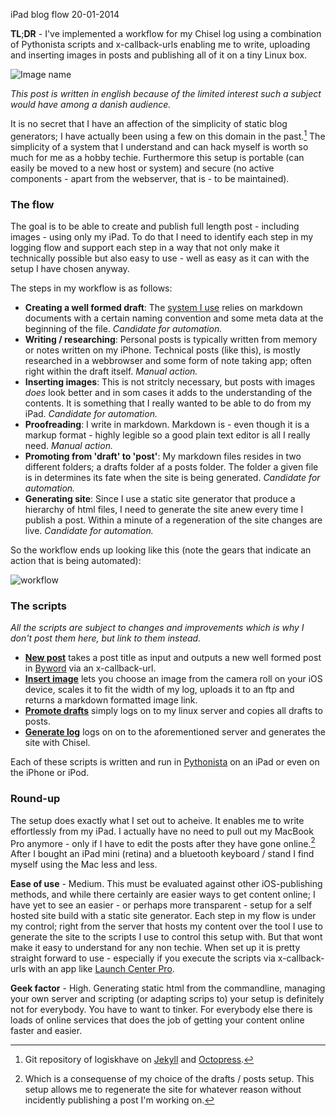 iPad blog flow
20-01-2014

**TL**;**DR** - I've implemented a workflow for my Chisel log using a combination of Pythonista scripts and x-callback-urls enabling me to write, uploading and inserting images in posts and publishing all of it on a tiny Linux box. 

![ Image name ](https://log.logiskhave.dk/static/20140120_call_byword.png)

*This post is written in english because of the limited interest such a subject would have among a danish audience.*

It is no secret that I have an affection of the simplicity of static blog generators; I have actually been using a few on this domain in the past.[^1] The simplicity of a system that I understand and can hack myself is worth so much for me as a hobby techie. Furthermore this setup is portable (can easily be moved to a new host or system) and secure (no active components - apart from the webserver, that is - to be maintained). 

### The flow
The goal is to be able to create and publish full length post - including images - using only my iPad. To do that I need to identify each step in my logging flow and support each step in a way that not only make it technically possible but also easy to use - well as easy as it can with the setup I have chosen anyway. 

The steps in my workflow is as follows:

- **Creating a well formed draft**: The [system I use][chisel_kj] relies on markdown documents with a certain naming convention and some meta data at the beginning of the file. *Candidate for automation.*
- **Writing / researching**: Personal posts is typically written from memory or notes written on my iPhone. Technical posts (like this), is mostly researched in a webbrowser and some form of note taking app; often right within the draft itself. *Manual action.*
- **Inserting images**: This is not stritcly necessary, but posts with images *does* look better and in som cases it adds to the understanding of the contents. It is something that I really wanted to be able to do from my iPad. *Candidate for automation.*
- **Proofreading**: I write in markdown. Markdown is - even though it is a markup format - highly legible so a good plain text editor is all I really need. *Manual action.*
- **Promoting from 'draft' to 'post'**: My markdown files resides in two different folders; a drafts folder af a posts folder. The folder a given file is in determines its fate when the site is being generated. *Candidate for automation.*
- **Generating site**: Since I use a static site generator that produce a hierarchy of html files, I need to generate the site anew every time I publish a post. Within a minute of a regeneration of the site changes are live. *Candidate for automation.*
 
So the workflow ends up looking like this (note the gears that indicate an action that is being automated): 

![ workflow ](https://log.logiskhave.dk/static/20140120_workflow.png)

### The scripts
*All the scripts are subject to changes and improvements which is why I don't post them here, but link to them instead.*

- **[New post][new_post]** takes a post title as input and outputs a new well formed post in [Byword][byword] via an x-callback-url.
- **[Insert image][insert_image]** lets you choose an image from the camera roll on your iOS device, scales it to fit the width of my log, uploads it to an ftp and returns a markdown formatted image link.
- **[Promote drafts][promote_drafts]** simply logs on to my linux server and copies all drafts to posts.
- **[Generate log][generate_log]** logs on on to the aforementioned server and generates the site with Chisel.

Each of these scripts is written and run in [Pythonista][pythonista] on an iPad or even on the iPhone or iPod.

### Round-up
The setup does exactly what I set out to acheive. It enables me to write effortlessly from my iPad. I actually have no need to pull out my MacBook Pro anymore - only if I have to edit the posts after they have gone online.[^2] After I bought an iPad mini (retina) and a bluetooth keyboard / stand I find myself using the Mac less and less.

**Ease of use** - Medium. This must be evaluated against other iOS-publishing methods, and while there certainly are easier ways to get content online; I have yet to see an easier - or perhaps more transparent - setup for a self hosted site build with a static site generator. Each step in my flow is under my control; right from the server that hosts my content over the tool I use to generate the site to the scripts I use to control this setup with. But that wont make it easy to understand for any non techie. When set up it is pretty straight forward to use - especially if you execute the scripts via x-callback-urls with an app like [Launch Center Pro][LCP].

**Geek factor** - High. Generating static html from the commandline, managing your own server and scripting (or adapting scrips to) your setup is definitely not for everybody. You have to want to tinker. For everybody else there is loads of online services that does the job of getting your content online faster and easier. 

[^1]: Git repository of logiskhave on [Jekyll](https://github.com/krestenjacobsen/logiskhave_jekyll) and [Octopress](https://github.com/krestenjacobsen/logiskhave_octopress). 
[^2]: Which is a consequense of my choice of the drafts / posts setup. This setup allows me to regenerate the site for whatever reason without incidently publishing a post I'm working on. 

[chisel_kj]: https://github.com/krestenjacobsen/chisel
[LCP]: http://contrast.co/launch-center-pro/
[byword]: http://bywordapp.com/
[new_post]: https://github.com/krestenjacobsen/pythonista_scripts/blob/master/new_post.py
[insert_image]: https://github.com/krestenjacobsen/pythonista_scripts/blob/master/insert_image.py
[promote_drafts]: https://github.com/krestenjacobsen/pythonista_scripts/blob/master/promote_drafts.py
[generate_log]: https://github.com/krestenjacobsen/pythonista_scripts/blob/master/generate_log.py
[pythonista]: http://omz-software.com/pythonista/
